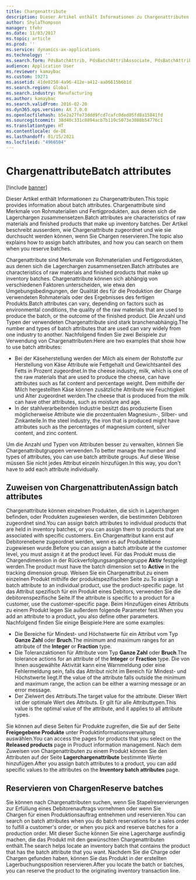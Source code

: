 ```yaml
---
title: Chargenattribute
description: Dieser Artikel enthält Informationen zu Chargenattributen. Chargenattribute sind Merkmale von Rohmaterialien und Fertigprodukten, aus denen sich die Lagerchargen zusammensetzen. Der Artikel beschreibt ausserdem, wie Chargenattribute zugeordnet und wie sie durchsucht werden können, wenn Sie Chargen reservieren.
author: ShylaThompson
manager: tfehr
ms.date: 11/03/2017
ms.topic: article
ms.prod: ''
ms.service: dynamics-ax-applications
ms.technology: ''
ms.search.form: PdsBatchAttrib, PdsBatchAttribAssociate, PdsBatchAttribByAttribGroup, PdsBatchAttribByItem, PdsBatchAttribByitemCustomer, PdsBatchAttribGroup, WHSBatchAttribReserve
audience: Application User
ms.reviewer: kamaybac
ms.custom: 19271
ms.assetid: 41de0250-4a96-412e-a412-aa06615b6b1d
ms.search.region: Global
ms.search.industry: Manufacturing
ms.author: kamaybac
ms.search.validFrom: 2016-02-28
ms.dyn365.ops.version: AX 7.0.0
ms.openlocfilehash: b5e2a27fe73ddd9fcd7cafc0ded05fd8a15841fd
ms.sourcegitcommit: 38d40c331c8894acb7b119c5073e3088b54776c1
ms.translationtype: HT
ms.contentlocale: de-DE
ms.lasthandoff: 01/15/2021
ms.locfileid: "4966504"
---
```

# <a name="batch-attributes"></a><span data-ttu-id="b769e-105">Chargenattribute</span><span class="sxs-lookup"><span data-stu-id="b769e-105">Batch attributes</span></span>

[!include [banner](../includes/banner.md)]

<span data-ttu-id="b769e-106">Dieser Artikel enthält Informationen zu Chargenattributen.</span><span class="sxs-lookup"><span data-stu-id="b769e-106">This topic provides information about batch attributes.</span></span> <span data-ttu-id="b769e-107">Chargenattribute sind Merkmale von Rohmaterialien und Fertigprodukten, aus denen sich die Lagerchargen zusammensetzen.</span><span class="sxs-lookup"><span data-stu-id="b769e-107">Batch attributes are characteristics of raw materials and finished products that make up inventory batches.</span></span> <span data-ttu-id="b769e-108">Der Artikel beschreibt ausserdem, wie Chargenattribute zugeordnet und wie sie durchsucht werden können, wenn Sie Chargen reservieren.</span><span class="sxs-lookup"><span data-stu-id="b769e-108">The topic also explains how to assign batch attributes, and how you can search on them when you reserve batches.</span></span>

<span data-ttu-id="b769e-109">Chargenattribute sind Merkmale von Rohmaterialien und Fertigprodukten, aus denen sich die Lagerchargen zusammensetzen.</span><span class="sxs-lookup"><span data-stu-id="b769e-109">Batch attributes are characteristics of raw materials and finished products that make up inventory batches.</span></span> <span data-ttu-id="b769e-110">Chargenattribute können sich abhängig von verschiedenen Faktoren unterscheiden, wie etwa den Umgebungsbedingungen, der Qualität des für die Produktion der Charge verwendeten Rohmaterials oder des Ergebnisses des fertigen Produkts.</span><span class="sxs-lookup"><span data-stu-id="b769e-110">Batch attributes can vary, depending on factors such as environmental conditions, the quality of the raw materials that are used to produce the batch, or the outcome of the finished product.</span></span> <span data-ttu-id="b769e-111">Die Anzahl und Typen der verwendeten Chargenattribute sind stark branchenabhängig.</span><span class="sxs-lookup"><span data-stu-id="b769e-111">The number and types of batch attributes that are used can vary widely from one industry to another.</span></span> <span data-ttu-id="b769e-112">Nachfolgend finden Sie zwei Beispiele zur Verwendung von Chargenattributen:</span><span class="sxs-lookup"><span data-stu-id="b769e-112">Here are two examples that show how to use batch attributes:</span></span>

-   <span data-ttu-id="b769e-113">Bei der Käseherstellung werden der Milch als einem der Rohstoffe zur Herstellung von Käse Attribute wie Fettgehalt und Gewichtsanteil des Fetts in Prozent zugeordnet.</span><span class="sxs-lookup"><span data-stu-id="b769e-113">In the cheese industry, milk, which is one of the raw materials that are used to produce the cheese, can have attributes such as fat content and percentage weight.</span></span> <span data-ttu-id="b769e-114">Dem mithilfe der Milch hergestellten Käse können zusätzliche Attribute wie Feuchtigkeit und Alter zugeordnet werden.</span><span class="sxs-lookup"><span data-stu-id="b769e-114">The cheese that is produced from the milk can have other attributes, such as moisture and age.</span></span>
-   <span data-ttu-id="b769e-115">In der stahlverarbeitenden Industrie besitzt das produzierte Eisen möglicherweise Attribute wie die prozentualen Magnesium-, Silber- und Zinkanteile.</span><span class="sxs-lookup"><span data-stu-id="b769e-115">In the steel industry, the iron that is produced might have attributes such as the percentages of magnesium content, silver content, and zinc content.</span></span>

<span data-ttu-id="b769e-116">Um die Anzahl und Typen von Attributen besser zu verwalten, können Sie Chargenattributgruppen verwenden.</span><span class="sxs-lookup"><span data-stu-id="b769e-116">To better manage the number and types of attributes, you can use batch attribute groups.</span></span> <span data-ttu-id="b769e-117">Auf diese Weise müssen Sie nicht jedes Attribut einzeln hinzufügen.</span><span class="sxs-lookup"><span data-stu-id="b769e-117">In this way, you don't have to add each attribute individually.</span></span>

## <a name="assign-batch-attributes"></a><span data-ttu-id="b769e-118">Zuweisen von Chargenattributen</span><span class="sxs-lookup"><span data-stu-id="b769e-118">Assign batch attributes</span></span>
<span data-ttu-id="b769e-119">Chargenattribute können einzelnen Produkten, die sich in Lagerchargen befinden, oder Produkten zugewiesen werden, die bestimmten Debitoren zugeordnet sind.</span><span class="sxs-lookup"><span data-stu-id="b769e-119">You can assign batch attributes to individual products that are held in inventory batches, or you can assign them to products that are associated with specific customers.</span></span> <span data-ttu-id="b769e-120">Ein Chargenattribut kann erst auf Debitorenebene zugeordnet werden, wenn es auf Produktebene zugewiesen wurde.</span><span class="sxs-lookup"><span data-stu-id="b769e-120">Before you can assign a batch attribute at the customer level, you must assign it at the product level.</span></span> <span data-ttu-id="b769e-121">Für das Produkt muss die Chargendimension in der Rückverfolgungsangabengruppe **Aktiv** festgelegt werden.</span><span class="sxs-lookup"><span data-stu-id="b769e-121">The product must have the batch dimension set to **Active** in the tracking dimension group.</span></span> <span data-ttu-id="b769e-122">Weisen Sie ein Chargenattribut zu einem einzelnen Produkt mithilfe der produktspezifischen Seite zu.</span><span class="sxs-lookup"><span data-stu-id="b769e-122">To assign a batch attribute to an individual product, use the product-specific page.</span></span> <span data-ttu-id="b769e-123">Ist das Attribut spezifisch für ein Produkt eines Debitors, verwenden Sie die debitorenspezifische Seite.</span><span class="sxs-lookup"><span data-stu-id="b769e-123">If the attribute is specific to a product for a customer, use the customer-specific page.</span></span> <span data-ttu-id="b769e-124">Beim Hinzufügen eines Attributs zu einem Produkt legen Sie außerdem folgende Parameter fest.</span><span class="sxs-lookup"><span data-stu-id="b769e-124">When you add an attribute to a product, you also define other parameters.</span></span> <span data-ttu-id="b769e-125">Nachfolgend finden Sie einige Beispiele:</span><span class="sxs-lookup"><span data-stu-id="b769e-125">Here are some examples:</span></span>

-   <span data-ttu-id="b769e-126">Die Bereiche für Mindest- und Höchstwerte für ein Attribut vom Typ **Ganze Zahl** oder **Bruch**.</span><span class="sxs-lookup"><span data-stu-id="b769e-126">The minimum and maximum ranges for an attribute of the **Integer** or **Fraction** type.</span></span>
-   <span data-ttu-id="b769e-127">Die Toleranzaktionen für Attribute vom Typ **Ganze Zahl** oder **Bruch**.</span><span class="sxs-lookup"><span data-stu-id="b769e-127">The tolerance actions for an attribute of the **Integer** or **Fraction** type.</span></span> <span data-ttu-id="b769e-128">Die von Ihnen ausgewählte Aktivität kann eine Warnmeldung oder eine Fehlermeldung sein, falls das Attribut nicht im Bereich für Mindest- und Höchstwerte liegt.</span><span class="sxs-lookup"><span data-stu-id="b769e-128">If the value of the attribute falls outside the minimum and maximum range, the action can be either a warning message or an error message.</span></span>
-   <span data-ttu-id="b769e-129">Der Zielwert des Attributs.</span><span class="sxs-lookup"><span data-stu-id="b769e-129">The target value for the attribute.</span></span> <span data-ttu-id="b769e-130">Dieser Wert ist der optimale Wert des Attributs. Er gilt für alle Attributtypen.</span><span class="sxs-lookup"><span data-stu-id="b769e-130">This value is the optimal value of the attribute, and it applies to all attribute types.</span></span>

<span data-ttu-id="b769e-131">Sie können auf diese Seiten für Produkte zugreifen, die Sie auf der Seite **Freigegebene Produkte** unter Produktinformationsverwaltung auswählen.</span><span class="sxs-lookup"><span data-stu-id="b769e-131">You can access the pages for products that you select on the **Released products** page in Product information management.</span></span> <span data-ttu-id="b769e-132">Nach dem Zuweisen von Chargenattributen zu einem Produkt können Sie den Attributen auf der Seite **Lagerchargenattribute** bestimmte Werte hinzufügen.</span><span class="sxs-lookup"><span data-stu-id="b769e-132">After you assign batch attributes to a product, you can add specific values to the attributes on the **Inventory batch attributes** page.</span></span>

## <a name="reserve-batches"></a><span data-ttu-id="b769e-133">Reservieren von Chargen</span><span class="sxs-lookup"><span data-stu-id="b769e-133">Reserve batches</span></span>
<span data-ttu-id="b769e-134">Sie können nach Chargenattributen suchen, wenn Sie Stapelreservierungen zur Erfüllung eines Debitorenauftrags vornehmen oder wenn Sie Chargen für einen Produktionsauftrag entnehmen und reservieren.</span><span class="sxs-lookup"><span data-stu-id="b769e-134">You can search on batch attributes when you do batch reservations for a sales order to fulfill a customer's order, or when you pick and reserve batches for a production order.</span></span> <span data-ttu-id="b769e-135">Mit dieser Suche können Sie eine Lagercharge ausfindig machen, die das Produkt mit den gewünschten Chargenattributen enthält.</span><span class="sxs-lookup"><span data-stu-id="b769e-135">The search helps locate an inventory batch that contains the product that has the batch attribute that you want.</span></span> <span data-ttu-id="b769e-136">Nachdem Sie die Charge oder Chargen gefunden haben, können Sie das Produkt in der erstellten Lagerbuchungsposition reservieren.</span><span class="sxs-lookup"><span data-stu-id="b769e-136">After you locate the batch or batches, you can reserve the product to the originating inventory transaction line.</span></span>



